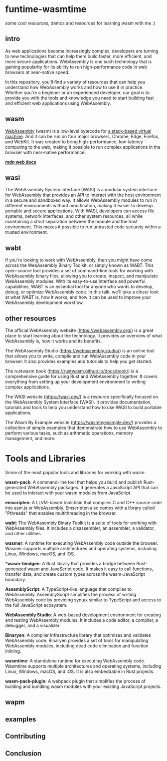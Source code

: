 # funtime-wasmtime

some cool resources, demos and resources for learning wasm with me :)

## intro

As web applications become increasingly complex, developers are turning to new technologies that can help them build faster, more efficient, and more secure applications. WebAssembly is one such technology that is gaining popularity for its ability to run high-performance code in web browsers at near-native speed.

In this repository, you'll find a variety of resources that can help you understand how WebAssembly works and how to use it in practice. Whether you're a beginner or an experienced developer, our goal is to provide you with the tools and knowledge you need to start building fast and efficient web applications using WebAssembly.

## wasm

[WebAssembly](https://webassembly.org/) (wasm) is a low-level bytecode for [a stack-based virtual machine](https://en.wikipedia.org/wiki/Stack_machine). And it can be run on four major browsers, Chrome, Edge, Firefox, and WebKit. It was created to bring high-performance, low-latency computing to the web, making it possible to run complex applications in the browser with near-native performance.

**[mdn web docs](https://developer.mozilla.org/en-US/docs/WebAssembly)**

## wasi

The WebAssembly System Interface (WASI) is a modular system interface for WebAssembly that provides an API to interact with the host environment in a secure and sandboxed way. It allows WebAssembly modules to run in different environments without modification, making it easier to develop portable and secure applications. With WASI, developers can access file systems, network interfaces, and other system resources, all while maintaining a strict separation between the module and the host environment. This makes it possible to run untrusted code securely within a trusted environment.

## wabt

If you're looking to work with WebAssembly, then you might have come across the WebAssembly Binary Toolkit, or simply known as WABT. This open-source tool provides a set of command-line tools for working with WebAssembly binary files, allowing you to create, inspect, and manipulate WebAssembly modules. With its easy-to-use interface and powerful capabilities, WABT is an essential tool for anyone who wants to develop, debug, or optimize WebAssembly code. In this talk, we'll take a closer look at what WABT is, how it works, and how it can be used to improve your WebAssembly development workflow.

## other resources

The official WebAssembly website (https://webassembly.org/) is a great place to start learning about the technology. It provides an overview of what WebAssembly is, how it works and its benefits.

The WebAssembly Studio (https://webassembly.studio/) is an online tool that allows you to write, compile and run WebAssembly code in your browser. It also provides examples and tutorials to help you get started.

The rustwasm book (https://rustwasm.github.io/docs/book/) is a comprehensive guide for using Rust and WebAssembly together. It covers everything from setting up your development environment to writing complex applications.

The WASI website (https://wasi.dev/) is a resource specifically focused on the WebAssembly System Interface (WASI). It provides documentation, tutorials and tools to help you understand how to use WASI to build portable applications.

The Wasm By Example website (https://wasmbyexample.dev/) provides a collection of simple examples that demonstrate how to use WebAssembly to perform various tasks, such as arithmetic operations, memory management, and more.



# Tools and Libraries

Some of the most popular tools and libraries for working with wasm:

**wasm-pack**: A command-line tool that helps you build and publish Rust-generated WebAssembly packages. It generates a JavaScript API that can be used to interact with your wasm modules from JavaScript.

**emscripten**: A LLVM-based toolchain that compiles C and C++ source code into asm.js or WebAssembly. Emscripten also comes with a library called "Pthreads" that enables multithreading in the browser.

**wabt**: The WebAssembly Binary Toolkit is a suite of tools for working with WebAssembly files. It includes a disassembler, an assembler, a validator, and other utilities.

**wasmer**: A runtime for executing WebAssembly code outside the browser. Wasmer supports multiple architectures and operating systems, including Linux, Windows, macOS, and iOS.

***wasm-bindgen**: A Rust library that provides a bridge between Rust-generated wasm and JavaScript code. It makes it easy to call functions, transfer data, and create custom types across the wasm-JavaScript boundary.

**AssemblyScript**: A TypeScript-like language that compiles to WebAssembly. AssemblyScript simplifies the process of writing WebAssembly code by providing syntax similar to TypeScript and access to the full JavaScript ecosystem.

**WebAssembly Studio**: A web-based development environment for creating and testing WebAssembly modules. It includes a code editor, a compiler, a debugger, and a visualizer.

**Binaryen**: A compiler infrastructure library that optimizes and validates WebAssembly code. Binaryen provides a set of tools for manipulating WebAssembly modules, including dead code elimination and function inlining.

**wasmtime**: A standalone runtime for executing WebAssembly code. Wasmtime supports multiple architectures and operating systems, including Linux, Windows, macOS, and iOS. It is also embeddable in Rust projects.

**wasm-pack-plugin**: A webpack plugin that simplifies the process of building and bundling wasm modules with your existing JavaScript projects.


## wapm

## examples

## Contributing

## Conclusion
